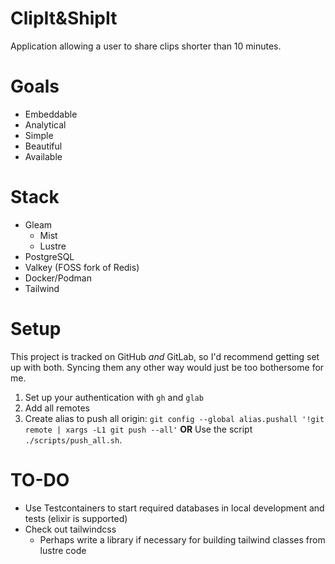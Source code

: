 # ClipIt&ShipIt

Application allowing a user to share clips shorter than 10 minutes.

# Goals

- Embeddable
- Analytical
- Simple
- Beautiful
- Available

# Stack

- Gleam
  - Mist
  - Lustre
- PostgreSQL
- Valkey (FOSS fork of Redis)
- Docker/Podman
- Tailwind

# Setup

This project is tracked on GitHub *and* GitLab, so I'd recommend
getting set up with both. Syncing them any other way would just
be too bothersome for me.

1. Set up your authentication with `gh` and `glab`
2. Add all remotes
3. Create alias to push all origin: `git config --global alias.pushall '!git remote | xargs -L1 git push --all'`
   **OR** Use the script `./scripts/push_all.sh`.

# TO-DO

- Use Testcontainers to start required databases in local development and tests (elixir is supported)
- Check out tailwindcss
  - Perhaps write a library if necessary for building tailwind classes from lustre code
